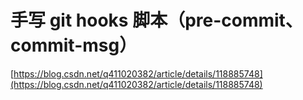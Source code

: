 # 手写 git hooks 脚本（pre-commit、commit-msg）
[https://blog.csdn.net/q411020382/article/details/118885748](https://blog.csdn.net/q411020382/article/details/118885748)